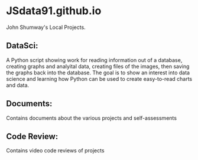 # JSdata91.github.io
John Shumway's Local Projects.


## <b>DataSci:</b>

  A Python script showing work for reading information out of a database, creating graphs and analyital data, creating files of the images, then saving the graphs back into the database.  The goal is to show an interest into data science and learning how Python can be used to create easy-to-read charts and data.

## <b>Documents:</b>
  Contains documents about the various projects and self-assessments
  
## <b>Code Review:</b>
  Contains video code reviews of projects
